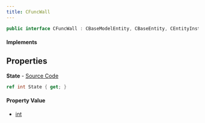 ```yaml
---
title: CFuncWall
---
```


```csharp
public interface CFuncWall : CBaseModelEntity, CBaseEntity, CEntityInstance, ISchemaClass<CEntityInstance>, ISchemaClass<CBaseEntity>, ISchemaClass<CBaseModelEntity>, ISchemaClass<CFuncWall>, ISchemaField, ISchemaClass, INativeHandle
```

#### Implements

## Properties

**State** - [Source Code](https://github.com/swiftly-solution/swiftlys2/blob/master/managed/src/SwiftlyS2.Generated/Schemas/Interfaces/CFuncWall.cs#L16)

```csharp
ref int State { get; }
```

#### Property Value

- [int](https://learn.microsoft.com/dotnet/api/system.int32)

